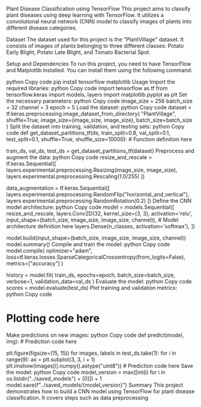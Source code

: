 Plant Disease Classification using TensorFlow
This project aims to classify plant diseases using deep learning with TensorFlow. It utilizes a convolutional neural network (CNN) model to classify images of plants into different disease categories.

Dataset
The dataset used for this project is the "PlantVillage" dataset. It consists of images of plants belonging to three different classes: Potato Early Blight, Potato Late Blight, and Tomato Bacterial Spot.

Setup and Dependencies
To run this project, you need to have TensorFlow and Matplotlib installed. You can install them using the following command:

python
Copy code
pip install tensorflow matplotlib
Usage
Import the required libraries:
python
Copy code
import tensorflow as tf
from tensorflow.keras import models, layers
import matplotlib.pyplot as plt
Set the necessary parameters:
python
Copy code
image_size = 256
batch_size = 32
channel = 3
epoch = 5
Load the dataset:
python
Copy code
dataset = tf.keras.preprocessing.image_dataset_from_directory(
    "PlantVillage",
    shuffle=True,
    image_size=(image_size, image_size),
    batch_size=batch_size
)
Split the dataset into training, validation, and testing sets:
python
Copy code
def get_dataset_partitions_tf(ds, train_split=0.8, val_split=0.1, test_split=0.1, shuffle=True, shuffle_size=10000):
    # Function definition here

train_ds, val_ds, test_ds = get_dataset_partitions_tf(dataset)
Preprocess and augment the data:
python
Copy code
resize_and_rescale = tf.keras.Sequential([
    layers.experimental.preprocessing.Resizing(image_size, image_size),
    layers.experimental.preprocessing.Rescaling(1.0/255)
])

data_augmentation = tf.keras.Sequential([
    layers.experimental.preprocessing.RandomFlip("horizontal_and_vertical"),
    layers.experimental.preprocessing.RandomRotation(0.2)
])
Define the CNN model architecture:
python
Copy code
model = models.Sequential([
    resize_and_rescale,
    layers.Conv2D(32, kernel_size=(3, 3), activation='relu', input_shape=(batch_size, image_size, image_size, channel)),
    # Model architecture definition here
    layers.Dense(n_classes, activation='softmax'),
])

model.build(input_shape=(batch_size, image_size, image_size, channel))
model.summary()
Compile and train the model:
python
Copy code
model.compile(
    optimizer="adam",
    loss=tf.keras.losses.SparseCategoricalCrossentropy(from_logits=False),
    metrics=["accuracy"]
)

history = model.fit(
    train_ds,
    epochs=epoch,
    batch_size=batch_size,
    verbose=1,
    validation_data=val_ds
)
Evaluate the model:
python
Copy code
scores = model.evaluate(test_ds)
Plot training and validation metrics:
python
Copy code
# Plotting code here
Make predictions on new images:
python
Copy code
def predict(model, img):
    # Prediction code here

plt.figure(figsize=(15, 15))
for images, labels in test_ds.take(1):
    for i in range(9):
        ax = plt.subplot(3, 3, i + 1)
        plt.imshow(images[i].numpy().astype("uint8"))
        # Prediction code here
Save the model:
python
Copy code
model_version = max([int(i) for i in os.listdir("../saved_models") + [0]]) + 1
model.save(f"../saved_models/{model_version}")
Summary
This project demonstrates how to build a CNN model using TensorFlow for plant disease classification. It covers steps such as data preprocessing
